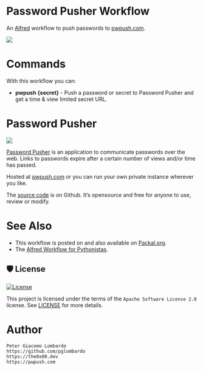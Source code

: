 # Password Pusher Workflow

An [Alfred](https://www.alfredapp.com) workflow to push passwords to [pwpush.com](https://pwpush.com/).

![](https://pwpush.fra1.cdn.digitaloceanspaces.com/alfred/pwpush-alfred.png)

# Commands

With this workflow you can:

* **pwpush {secret}** - Push a password or secret to Password Pusher and get a time & view limited secret URL.

# Password Pusher

![](https://pwpush.fra1.cdn.digitaloceanspaces.com/alfred/Screen-Shot-2021-07-04-at-9.04.09-PM.png)

[Password Pusher](https://github.com/pglombardo/PasswordPusher) is an application to communicate passwords over the web. Links to passwords expire after a certain number of views and/or time has passed.

Hosted at [pwpush.com](https://pwpush.com) or you can run your own private instance wherever you like.

The [source code](https://github.com/pglombardo/PasswordPusher) is on Github. It’s opensource and free for anyone to use, review or modify.

# See Also

* This workflow is posted on and also available on [Packal.org](http://www.packal.org/workflow/passwordpusher).
* The [Alfred Workflow for Pythonistas](https://github.com/pglombardo/alfred-python-resources).

## 🛡 License

[![License](https://img.shields.io/github/license/pglombardo/pwpush-alfred)](https://github.com/pglombardo/pwpush-alfred/blob/main/LICENSE.md)

This project is licensed under the terms of the `Apache Software License 2.0` license. See [LICENSE](https://github.com/pglombardo/pwpush-alfred/blob/main/LICENSE.md) for more details.


# Author
```
Peter Giacomo Lombardo
https://github.com/pglombardo
https://the0x00.dev
https://pwpush.com
```


